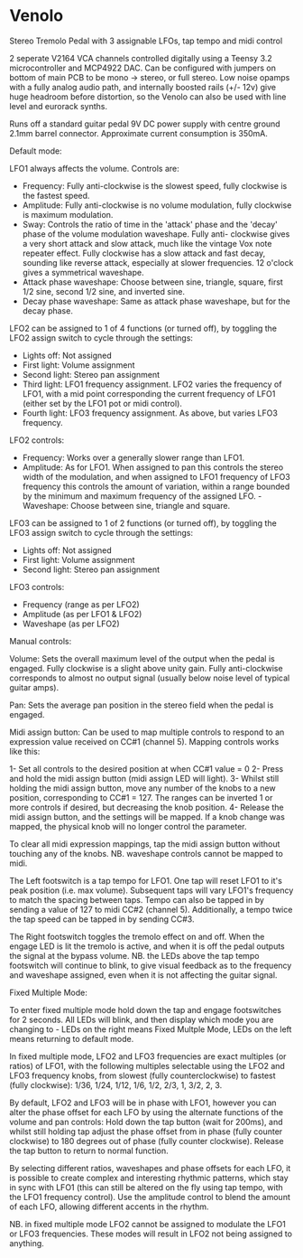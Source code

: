 # Venolo
Stereo Tremolo Pedal with 3 assignable LFOs, tap tempo and midi control

2 seperate V2164 VCA channels controlled digitally using a Teensy 3.2 microcontroller and MCP4922 DAC.
Can be configured with jumpers on bottom of main PCB to be mono -> stereo, or full stereo. Low noise opamps with a fully analog audio path, and internally boosted rails (+/- 12v) give huge headroom before distortion, so the Venolo can also be used with line level and eurorack synths.

Runs off a standard guitar pedal 9V DC power supply with centre ground 2.1mm barrel connector. Approximate current consumption is 350mA.

Default mode:

LFO1 always affects the volume. Controls are:
- Frequency: Fully anti-clockwise is the slowest speed, fully clockwise is the fastest speed.
- Amplitude: Fully anti-clockwise is no volume modulation, fully clockwise is maximum modulation.
- Sway: Controls the ratio of time in the 'attack' phase and the 'decay' phase of the volume modulation waveshape. Fully anti- clockwise gives a very short attack and slow attack, much like the vintage Vox note repeater effect. Fully clockwise has a slow attack and fast decay, sounding like reverse attack, especially at slower frequencies. 12 o'clock gives a symmetrical waveshape.
- Attack phase waveshape: Choose between sine, triangle, square, first 1/2 sine, second 1/2 sine, and inverted sine.
- Decay phase waveshape: Same as attack phase waveshape, but for the decay phase.

LFO2 can be assigned to 1 of 4 functions (or turned off), by toggling the LFO2 assign switch to cycle through the settings:
- Lights off: Not assigned
- First light: Volume assignment
- Second light: Stereo pan assignment
- Third light: LFO1 frequency assignment. LFO2 varies the frequency of LFO1, with a mid point corresponding the current frequency of LFO1 (either set by the LFO1 pot or midi control).
- Fourth light: LFO3 frequency assignment. As above, but varies LFO3 frequency.

LFO2 controls:
- Frequency: Works over a generally slower range than LFO1.
- Amplitude: As for LFO1. When assigned to pan this controls the stereo width of the modulation, and when assigned to LFO1 frequency of LFO3 frequency this controls the amount of variation, within a range bounded by the minimum  and maximum frequency of the assigned LFO.
-Waveshape: Choose between sine, triangle and square.

LFO3 can be assigned to 1 of 2 functions (or turned off), by toggling the LFO3 assign switch to cycle through the settings:
- Lights off: Not assigned
- First light: Volume assignment
- Second light: Stereo pan assignment

LFO3 controls:
- Frequency (range as per LFO2)
- Amplitude (as per LFO1 & LFO2)
- Waveshape (as per LFO2)

Manual controls:

Volume: Sets the overall maximum level of the output when the pedal is engaged. Fully clockwise is a slight above unity gain. Fully anti-clockwise corresponds to almost no output signal (usually below noise level of typical guitar amps).

Pan: Sets the average pan position in the stereo field when the pedal is engaged.

Midi assign button: Can be used to map multiple controls to respond to an expression value received on CC#1 (channel 5). Mapping controls works like this:

1- Set all controls to the desired position at when CC#1 value = 0 
2- Press and hold the midi assign button (midi assign LED will light).
3- Whilst still holding the midi assign button, move any number of the knobs to a new position, corresponding to CC#1 = 127. The ranges can be inverted 1 or more controls if desired, but decreasing the knob position.
4- Release the midi assign button, and the settings will be mapped. If a knob change was mapped, the physical knob will no longer control the parameter.

To clear all midi expression mappings, tap the midi assign button without touching any of the knobs.
NB. waveshape controls cannot be mapped to midi.

The Left footswitch is a tap tempo for LFO1. One tap will reset LFO1 to it's peak position (i.e. max volume). Subsequent taps will vary LFO1's frequency to match the spacing between taps. Tempo can also be tapped in by sending a value of 127 to midi CC#2 (channel 5). Additionally, a tempo twice the tap speed can be tapped in by sending CC#3.

The Right footswitch toggles the tremolo effect on and off. When the engage LED is lit the tremolo is active, and when it is off the pedal outputs the signal at the bypass volume. NB. the LEDs above the tap tempo footswitch will continue to blink, to give visual feedback as to the frequency and waveshape assigned, even when it is not affecting the guitar signal.

Fixed Multiple Mode:

To enter fixed multiple mode hold down the tap and engage footswitches for 2 seconds. All LEDs will blink, and then display which mode you are changing to - LEDs on the right means Fixed Multple Mode, LEDs on the left means returning to default mode.

In fixed multiple mode, LFO2 and LFO3 frequencies are exact multiples (or ratios) of LFO1, with the following multiples selectable using the LFO2 and LFO3 frequency knobs, from slowest (fully counterclockwise) to fastest (fully clockwise): 1/36, 1/24, 1/12, 1/6, 1/2, 2/3, 1, 3/2, 2, 3.

By default, LFO2 and LFO3 will be in phase with LFO1, however you can alter the phase offset for each LFO by using the alternate functions of the volume and pan controls: Hold down the tap button (wait for 200ms), and whilst still holding tap adjust the phase offset from in phase (fully counter clockwise) to 180 degrees out of phase (fully counter clockwise). Release the tap button to return to normal function.

By selecting different ratios, waveshapes and phase offsets for each LFO, it is possible to create complex and interesting rhythmic patterns, which stay in sync with LFO1 (this can still be altered on the fly using tap tempo, with the LFO1 frequency control). Use the amplitude control to blend the amount of each LFO, allowing different accents in the rhythm.

NB. in fixed multiple mode LFO2 cannot be assigned to modulate the LFO1 or LFO3 frequencies. These modes will result in LFO2 not being assigned to anything.
